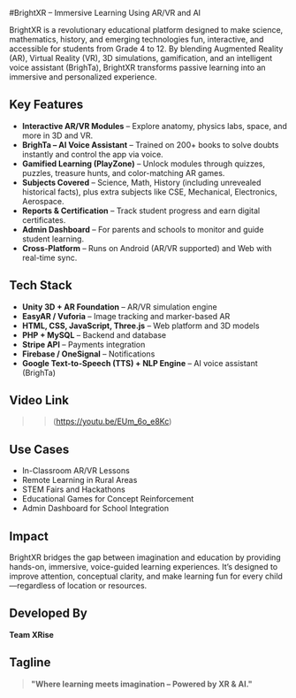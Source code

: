 #BrightXR – Immersive Learning Using AR/VR and AI

BrightXR is a revolutionary educational platform designed to make science, mathematics, history, and emerging technologies fun, interactive, and accessible for students from Grade 4 to 12. By blending Augmented Reality (AR), Virtual Reality (VR), 3D simulations, gamification, and an intelligent voice assistant (BrighTa), BrightXR transforms passive learning into an immersive and personalized experience.


## Key Features

-  **Interactive AR/VR Modules** – Explore anatomy, physics labs, space, and more in 3D and VR.
-  **BrighTa – AI Voice Assistant** – Trained on 200+ books to solve doubts instantly and control the app via voice.
-  **Gamified Learning (PlayZone)** – Unlock modules through quizzes, puzzles, treasure hunts, and color-matching AR games.
-  **Subjects Covered** – Science, Math, History (including unrevealed historical facts), plus extra subjects like CSE, Mechanical, Electronics, Aerospace.
-  **Reports & Certification** – Track student progress and earn digital certificates.
-  **Admin Dashboard** – For parents and schools to monitor and guide student learning.
-  **Cross-Platform** – Runs on Android (AR/VR supported) and Web with real-time sync.


##  Tech Stack

- **Unity 3D + AR Foundation** – AR/VR simulation engine
- **EasyAR / Vuforia** – Image tracking and marker-based AR
- **HTML, CSS, JavaScript, Three.js** – Web platform and 3D models
- **PHP + MySQL** – Backend and database
- **Stripe API** – Payments integration
- **Firebase / OneSignal** – Notifications
- **Google Text-to-Speech (TTS) + NLP Engine** – AI voice assistant (BrighTa)


## Video Link 
>> (https://youtu.be/EUm_6o_e8Kc)



##  Use Cases

- In-Classroom AR/VR Lessons
- Remote Learning in Rural Areas
- STEM Fairs and Hackathons
- Educational Games for Concept Reinforcement
- Admin Dashboard for School Integration


## Impact

BrightXR bridges the gap between imagination and education by providing hands-on, immersive, voice-guided learning experiences. It’s designed to improve attention, conceptual clarity, and make learning fun for every child—regardless of location or resources.



##  Developed By

**Team XRise**


## Tagline

> **"Where learning meets imagination – Powered by XR & AI."**
